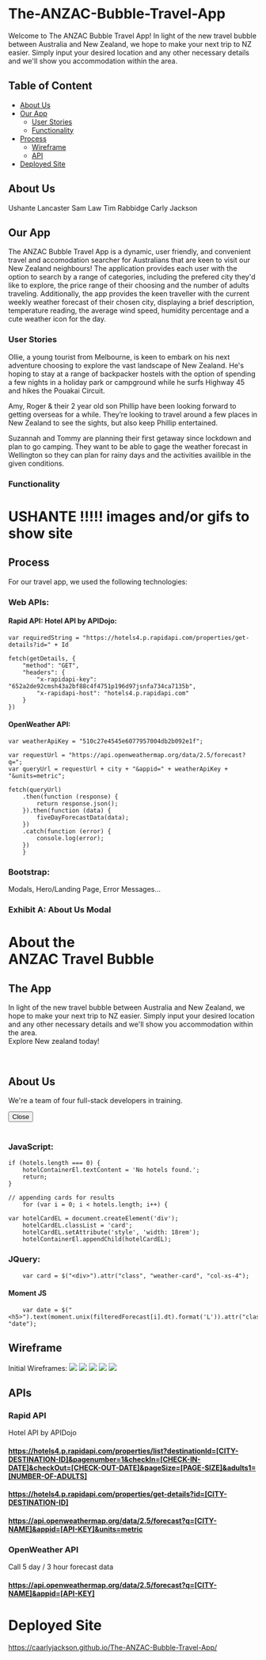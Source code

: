 # The-ANZAC-Bubble-Travel-App

Welcome to The ANZAC Bubble Travel App!
In light of the new travel bubble between Australia and New Zealand, we hope to make your next trip to NZ easier. Simply input your desired location and any other necessary details and we'll show you accommodation within the area.

## Table of Content
- [About Us](#About-Us)
- [Our App](#Our-App)
    - [User Stories](#User-Stories)
    - [Functionality](#Functionality)
- [Process](#Process)
    - [Wireframe](#Wireframe)
    - [API](#API)
- [Deployed Site](#Deployed-Site)

## About Us
Ushante Lancaster
Sam Law
Tim Rabbidge
Carly Jackson

## Our App
The ANZAC Bubble Travel App is a dynamic, user friendly, and convenient travel and accomodation searcher for Australians that are keen to visit our New Zealand neighbours! The application provides each user with the option to search by a range of categories, including the prefered city they'd like to explore, the price range of their choosing and the number of adults traveling. Additionally, the app provides the keen traveller with the current weekly weather forecast of their chosen city, displaying a brief description, temperature reading, the average wind speed, humidity percentage and a cute weather icon for the day.

### User Stories
Ollie, a young tourist from Melbourne, is keen to embark on his next adventure choosing to explore the vast landscape of New Zealand.  He's hoping to stay at a range of backpacker hostels with the option of spending a few nights in a holiday park or campground while he surfs Highway 45 and hikes the Pouakai Circuit.

Amy, Roger & their 2 year old son Phillip have been looking forward to getting overseas for a while.  They’re looking to travel around a few places in New Zealand to see the sights, but also keep Phillip entertained.

Suzannah and Tommy are planning their first getaway since lockdown  and plan to go camping. They want to be able to gage the weather forecast in Wellington so they can plan for rainy days and the activities availible in the given conditions.

### Functionality
# USHANTE !!!!! images and/or gifs to show site

## Process
For our travel app, we used the following technologies:
### Web APIs:
#### Rapid API: Hotel API by APIDojo:
    var requiredString = "https://hotels4.p.rapidapi.com/properties/get-details?id=" + Id

    fetch(getDetails, {
        "method": "GET",
        "headers": {
            "x-rapidapi-key": "652a2de92cmsh43a2bf88c4f4751p196d97jsnfa734ca7135b",
            "x-rapidapi-host": "hotels4.p.rapidapi.com"
        }
    })

#### OpenWeather API:
    var weatherApiKey = "510c27e4545e6077957004db2b092e1f";

    var requestUrl = "https://api.openweathermap.org/data/2.5/forecast?q=";
    var queryUrl = requestUrl + city + "&appid=" + weatherApiKey + "&units=metric";

    fetch(queryUrl)
        .then(function (response) {
            return response.json();
        }).then(function (data) {
            fiveDayForecastData(data);
        })
        .catch(function (error) {
            console.log(error);
        })
        }


### Bootstrap:
Modals, Hero/Landing Page, Error Messages...
### Exhibit A: About Us Modal
<div class="modal fade" id="AboutUsModal" tabindex="-1" aria-labelledby="AboutUsModalLabel" aria-hidden="true">
        <div class="modal-dialog modal-dialog-centered">
            <div class="modal-content">
                <div class="modal-header">
                    <!-- Title -->
                    <h1 class="modal-title" id="AboutUsModalLabel">
                        About the <br><strong> ANZAC Travel Bubble</strong>
                    </h1>
                </div>
                <div class="modal-body">
                    <!-- About App Body Content -->
                    <h2>The App</h2>
                    <p>In light of the new travel bubble between Australia and New Zealand, we hope to make
                        your next trip to NZ easier. Simply input your desired location and any other necessary
                        details and we'll show you accommodation within the area.
                        <br>
                        Explore New zealand today!
                    </p>
                    <br />
                    <!-- About Team -->
                    <h2>About Us</h2>
                    <p>We're a team of four full-stack developers in training.</p>
                </div>
                <div class="modal-footer">
                    <button type="button" class="btn btn-secondary custom-btn" data-dismiss="modal">Close</button>
                </div>
            </div>
        </div>
    </div>
    <br />


### JavaScript:
    if (hotels.length === 0) {
        hotelContainerEl.textContent = 'No hotels found.';
        return;
    }

    // appending cards for results
        for (var i = 0; i < hotels.length; i++) {

    var hotelCardEL = document.createElement('div');
        hotelCardEL.classList = 'card';
        hotelCardEL.setAttribute('style', 'width: 18rem');
        hotelContainerEl.appendChild(hotelCardEL);


### JQuery:
        var card = $("<div>").attr("class", "weather-card", "col-xs-4");


#### Moment JS
        var date = $("<h5>").text(moment.unix(filteredForecast[i].dt).format('L')).attr("class", "date");


## Wireframe
Initial Wireframes:
<img src='./assets/images/Wireframe-1a.png'>
<img src='./assets/images/Wireframe-2a.png'>
<img src='./assets/images/Wireframe-2b.png'>
<img src='./assets/images/Wireframe-2c.png'>
<img src='./assets/images/Wireframe-3a.png'>


## APIs
### Rapid API
Hotel API by APIDojo
#### https://hotels4.p.rapidapi.com/properties/list?destinationId=[CITY-DESTINATION-ID]&pagenumber=1&checkIn=[CHECK-IN-DATE]&checkOut=[CHECK-OUT-DATE]&pageSize=[PAGE-SIZE]&adults1=[NUMBER-OF-ADULTS]
#### https://hotels4.p.rapidapi.com/properties/get-details?id=[CITY-DESTINATION-ID]
#### https://api.openweathermap.org/data/2.5/forecast?q=[CITY-NAME]&appid=[API-KEY]&units=metric

### OpenWeather API
Call 5 day / 3 hour forecast data
#### https://api.openweathermap.org/data/2.5/forecast?q=[CITY-NAME]&appid=[API-KEY]


# Deployed Site
https://caarlyjackson.github.io/The-ANZAC-Bubble-Travel-App/ 
